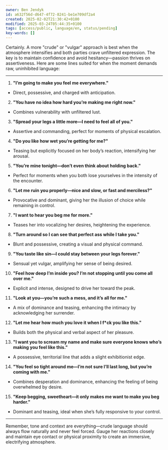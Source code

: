 ```yaml
---
owner: Ben Jendyk
id: a632f56d-d647-4f72-8241-be1e709df2a4
created: 2025-02-02T21:30:42+0100
modified: 2025-03-24T05:44:35+0100
tags: [access/public, language/en, status/pending]
key-words: []
---
```


Certainly. A more "crude" or "vulgar" approach is best when the atmosphere intensifies and both parties crave unfiltered expression. The key is to maintain confidence and avoid hesitancy—passion thrives on assertiveness. Here are some lines suited for when the moment demands raw, uninhibited language:

---

1. **"I’m going to make you feel me everywhere."**  
- Direct, possessive, and charged with anticipation.

2. **"You have no idea how hard you’re making me right now."**  
- Combines vulnerability with unfiltered lust.

3. **"Spread your legs a little more—I need to feel all of you."**  
- Assertive and commanding, perfect for moments of physical escalation.

4. **"Do you like how wet you’re getting for me?"**  
- Teasing but explicitly focused on her body’s reaction, intensifying her arousal.

5. **"You’re mine tonight—don’t even think about holding back."**  
- Perfect for moments when you both lose yourselves in the intensity of the encounter.

6. **"Let me ruin you properly—nice and slow, or fast and merciless?"**  
- Provocative and dominant, giving her the illusion of choice while remaining in control.

7. **"I want to hear you beg me for more."**  
- Teases her into vocalizing her desires, heightening the experience.

8. **"Turn around so I can see that perfect ass while I take you."**  
- Blunt and possessive, creating a visual and physical command.

9. **"You taste like sin—I could stay between your legs forever."**  
- Sensual yet vulgar, amplifying her sense of being desired.

10. **"Feel how deep I’m inside you? I’m not stopping until you come all over me."**  
- Explicit and intense, designed to drive her toward the peak.

11. **"Look at you—you’re such a mess, and it’s all for me."**  
- A mix of dominance and teasing, enhancing the intimacy by acknowledging her surrender.

12. **"Let me hear how much you love it when I f*ck you like this."**  
- Builds both the physical and verbal aspect of her pleasure.

13. **"I want you to scream my name and make sure everyone knows who’s making you feel like this."**  
- A possessive, territorial line that adds a slight exhibitionist edge.

14. **"You feel so tight around me—I’m not sure I’ll last long, but you’re coming with me."**  
- Combines desperation and dominance, enhancing the feeling of being overwhelmed by desire.

15. **"Keep begging, sweetheart—it only makes me want to make you beg harder."**  
- Dominant and teasing, ideal when she’s fully responsive to your control.

---

Remember, tone and context are everything—crude language should always flow naturally and never feel forced. Gauge her reactions closely and maintain eye contact or physical proximity to create an immersive, electrifying atmosphere.